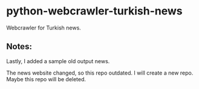 # python-webcrawler-turkish-news
Webcrawler for Turkish news.

## Notes:

Lastly, I added a sample old output news.

The news website changed, so this repo outdated. I will create a new repo. Maybe this repo will be deleted.
